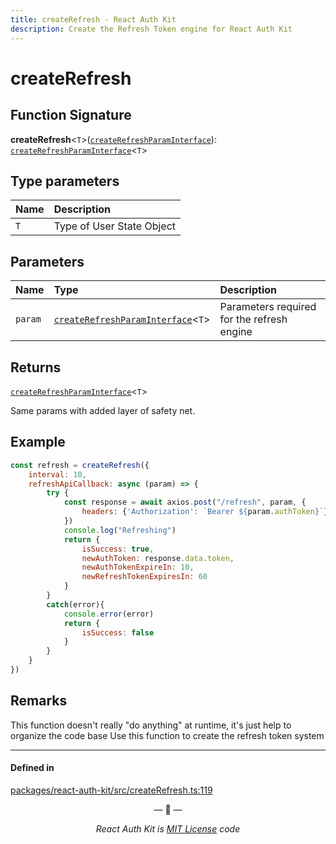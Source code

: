 ```yaml
---
title: createRefresh - React Auth Kit
description: Create the Refresh Token engine for React Auth Kit
---
```



# createRefresh

<div data-ea-publisher="authkitarkadipme" data-ea-type="text" data-ea-keywords="web|react|javascript|python|database|node|mongo" id="ref_createRefresh"></div>


## Function Signature

**createRefresh**<`T`\>([`createRefreshParamInterface`](./types.md#createrefreshparaminterface)): [`createRefreshParamInterface`](./types.md#createrefreshparaminterface)<`T`\>

## Type parameters

| Name | Description |
| :------ | :------------ |
| `T` | Type of User State Object |

## Parameters

| Name | Type | Description |
| :------ | :------ | :------ |
| `param` | [`createRefreshParamInterface`](./types.md#createrefreshparaminterface)\<`T`\> | Parameters required for the refresh engine |

## Returns

[`createRefreshParamInterface`]()<`T`\>

Same params with added layer of safety net.

## Example

```js
const refresh = createRefresh({
    interval: 10,
    refreshApiCallback: async (param) => {
        try {
            const response = await axios.post("/refresh", param, {
                headers: {'Authorization': `Bearer ${param.authToken}`}
            })
            console.log("Refreshing")
            return {
                isSuccess: true,
                newAuthToken: response.data.token,
                newAuthTokenExpireIn: 10,
                newRefreshTokenExpiresIn: 60
            }
        }
        catch(error){
            console.error(error)
            return {
                isSuccess: false
            } 
        }
    }
})

```

## Remarks

This function doesn't really "do anything" at runtime,
it's just help to organize the code base
Use this function to create the refresh token system

---

#### Defined in

[packages/react-auth-kit/src/createRefresh.ts:119](https://github.com/react-auth-kit/react-auth-kit/blob/37dc30d4/packages/react-auth-kit/src/createRefresh.ts#L119)

<p align="center">&mdash; 🔑  &mdash;</p>
<p align="center"><i>React Auth Kit is <a href="https://github.com/react-auth-kit/react-auth-kit/blob/master/LICENSE">MIT License</a> code</i></p>
